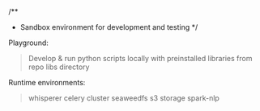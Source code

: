 /**
 * Sandbox environment for development and testing
 */

Playground:
 > Develop & run python scripts locally 
   with preinstalled libraries from repo libs directory

Runtime environments:
 > whisperer celery cluster
 > seaweedfs s3 storage
 > spark-nlp

 